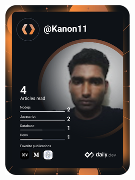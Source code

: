 <a href="https://app.daily.dev/DailyDevTips"><img src="https://github.com/Kanon11/Kanon11/blob/main/devcard.svg" width="400" alt="Kanon11's Dev Card"/></a>
